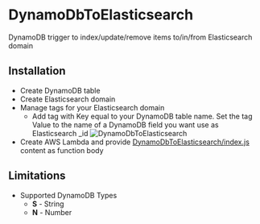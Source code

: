 # DynamoDbToElasticsearch
DynamoDB trigger to index/update/remove items to/in/from Elasticsearch domain

## Installation

* Create DynamoDB table
* Create Elasticsearch domain
* Manage tags for your Elasticsearch domain
  * Add tag with Key equal to your DynamoDB table name. Set the tag Value to the name of a DynamoDB field you want use as Elasticsearch _id
    ![DynamoDbToElasticsearch](https://velaskec.com/assets/images/DynamoDbToElasticsearch.png)
* Create AWS Lambda and provide [DynamoDbToElasticsearch/index.js](index.js) content as function body

## Limitations

* Supported DynamoDB Types
  * **S** - String
  * **N** - Number